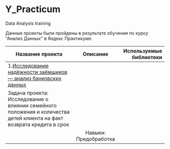 # Y_Practicum
Data Analysis training



Данные  проекты  были пройдены  в результате обучения  по  курсу "Анализ Данных"  в Яндекс Практикуме.



| Название проекта        |         Описание       | Используемые библиотеки    |
| ----------------------- |:----------------------:| --------------------------:|
|1.[Исследование надёжности заёмщиков — анализ банковских данных](https://github.com/Utyugova/Y_Practicum/tree/main/Investigation_of_borrowers'_reliability)|
|Задача проекта: Исследование о влиянии семейного положения и количества детей клиента на факт возврата кредита в срок|
						                                        	|Навыки: Предобработка|
